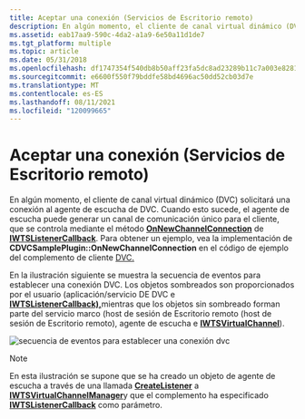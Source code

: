 ```yaml
---
title: Aceptar una conexión (Servicios de Escritorio remoto)
description: En algún momento, el cliente de canal virtual dinámico (DVC) solicitará una conexión al agente de escucha de DVC.
ms.assetid: eab17aa9-590c-4da2-a1a9-6e50a11d1de7
ms.tgt_platform: multiple
ms.topic: article
ms.date: 05/31/2018
ms.openlocfilehash: df1747354f540db8b50aff23fa5dc8ad23289b11c7a003e8281b72c8f8c174fa
ms.sourcegitcommit: e6600f550f79bddfe58bd4696ac50dd52cb03d7e
ms.translationtype: MT
ms.contentlocale: es-ES
ms.lasthandoff: 08/11/2021
ms.locfileid: "120099665"
---
```

# <a name="accepting-a-connection-remote-desktop-services"></a>Aceptar una conexión (Servicios de Escritorio remoto)

En algún momento, el cliente de canal virtual dinámico (DVC) solicitará una conexión al agente de escucha de DVC. Cuando esto sucede, el agente de escucha puede generar un canal de comunicación único para el cliente, que se controla mediante el método [**OnNewChannelConnection**](/windows/desktop/api/TsVirtualChannels/nf-tsvirtualchannels-iwtslistenercallback-onnewchannelconnection) de [**IWTSListenerCallback**](/windows/desktop/api/TsVirtualChannels/nn-tsvirtualchannels-iwtsvirtualchannelcallback). Para obtener un ejemplo, vea la implementación de **CDVCSamplePlugin::OnNewChannelConnection** en el código de ejemplo del complemento de cliente [DVC.](dvc-client-plug-in-example.md)

En la ilustración siguiente se muestra la secuencia de eventos para establecer una conexión DVC. Los objetos sombreados son proporcionados por el usuario (aplicación/servicio DE DVC e [**IWTSListenerCallback),**](/windows/desktop/api/TsVirtualChannels/nn-tsvirtualchannels-iwtslistenercallback)mientras que los objetos sin sombreado forman parte del servicio marco (host de sesión de Escritorio remoto (host de sesión de Escritorio remoto), agente de escucha e [**IWTSVirtualChannel**](/windows/desktop/api/TsVirtualChannels/nn-tsvirtualchannels-iwtsvirtualchannel)).

![secuencia de eventos para establecer una conexión dvc](images/acceptingconnection.png)

> [!Note]  
> En esta ilustración se supone que se ha creado un objeto de agente de escucha a través de una llamada [**CreateListener**](/windows/desktop/api/TsVirtualChannels/nf-tsvirtualchannels-iwtsvirtualchannelmanager-createlistener) a [**IWTSVirtualChannelManager**](/windows/desktop/api/TsVirtualChannels/nn-tsvirtualchannels-iwtsvirtualchannelmanager)y que el complemento ha especificado [**IWTSListenerCallback**](/windows/desktop/api/TsVirtualChannels/nn-tsvirtualchannels-iwtslistenercallback) como parámetro.

 

 

 




